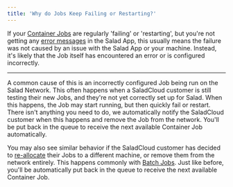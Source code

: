 ```yaml
---
title: 'Why do Jobs Keep Failing or Restarting?'
---
```


If your [Container Jobs](https://Community.salad.com/new-feature-container-environments-now-available/) are regularly
'failing' or 'restarting', but you're not getting any
[error messages](/docs/guides/using-the-salad-app/235-how-does-the-notifications-page-work) in the Salad App, this
usually means the failure was not caused by an issue with the Salad App or your machine. Instead, it's likely that the
Job itself has encountered an error or is configured incorrectly.

---

A common cause of this is an incorrectly configured Job being run on the Salad Network. This often happens when a
SaladCloud customer is still testing their new Jobs, and they're not yet correctly set up for Salad. When this happens,
the Job may start running, but then quickly fail or restart. There isn't anything you need to do, we automatically
notify the SaladCloud customer when this happens and remove the Job from the network. You'll be put back in the queue to
receive the next available Container Job automatically.

You may also see similar behavior if the SaladCloud customer has decided to
[re-allocate](/docs/faq/jobs/how-does-reallocation-work-on-salad) their Jobs to a different machine, or remove them from
the network entirely. This happens commonly with [Batch Jobs](/docs/faq/jobs/what-are-batch-jobs). Just like before,
you'll be automatically put back in the queue to receive the next available Container Job.
